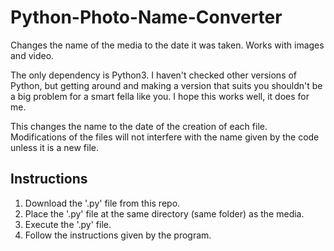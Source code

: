 # Python-Photo-Name-Converter
Changes the name of the media to the date it was taken. Works with images and video.

The only dependency is Python3. I haven't checked other versions of Python, but getting around and making a version that suits you shouldn't be a big problem for a smart fella like you.
I hope this works well, it does for me.

This changes the name to the date of the creation of each file. Modifications of the files will not interfere with the name given by the code unless it is a new file.

## Instructions

1) Download the '.py' file from this repo.
2) Place the '.py' file at the same directory (same folder) as the media.
3) Execute the '.py' file.
4) Follow the instructions given by the program.
